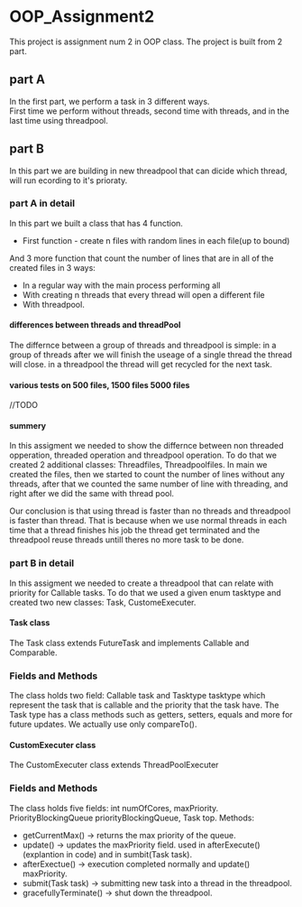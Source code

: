 # OOP_Assignment2

This project is assignment num 2 in OOP class. 
The project is built from 2 part. 
 
## part A 
In the first part, we perform a task in 3 different ways.  
First time we perform without threads, second time with threads, and in the last time using threadpool. 

## part B 

In this part we are building in new threadpool that can dicide which thread, 
will run ecording to it's prioraty. 


### part A in detail

In this part we built a class that has 4 function. 
* First function - create n files with random lines in each file(up to bound)

And 3 more function that count the number of lines that are in all of the created files in 3 ways: 
* In a regular way with the main process performing all
* With creating n threads that every thread will open a different file
* With threadpool. 

#### differences between threads and threadPool
The differnce between a group of threads and threadpool is simple:
in a group of threads after we will finish the useage of a single thread the thread will close.
in a threadpool the thread will get recycled for the next task.
#### various tests on 500 files, 1500 files 5000 files 
//TODO





#### summery
In this assigment we needed to show the differnce between non threaded opperation, threaded operation and threadpool operation.
To do that we created 2 additional classes: 
Threadfiles, Threadpoolfiles.
In main we created the files, then we started to count the number of lines without any threads,
after that we counted the same number of line with threading, and right after we did the same with thread pool.

Our conclusion is that using thread is faster than no threads and threadpool is faster than thread.
That is because when we use normal threads in each time that a thread finishes his job the thread get terminated and the threadpool reuse threads untill theres no more task to be done.


### part B in detail 

In this assigment we needed to create a threadpool that can relate with priority for Callable tasks.
To do that we used a given enum tasktype and created two new classes: Task, CustomeExecuter.

#### Task class
The Task class extends FutureTask and implements Callable and Comparable.

### Fields and Methods
The class holds two field: Callable task and Tasktype tasktype which represent the task that is callable and the priority that the task have.
The Task type has a class methods such as getters, setters, equals and more for future updates.
We actually use only compareTo().

#### CustomExecuter class
The CustomExecuter class extends ThreadPoolExecuter

### Fields and Methods
The class holds five fields:  int numOfCores, maxPriority. PriorityBlockingQueue priorityBlockingQueue, Task top.
Methods: 
* getCurrentMax() -> returns the max priority of the queue.
* update() -> updates the maxPriority field. used in afterExecute() (explantion in code) and in sumbit(Task task).
* afterExectue() -> execution completed normally and update() maxPriority.
* submit(Task task) -> submitting new task into a thread in the threadpool.
* gracefullyTerminate() -> shut down the threadpool.
         
         


